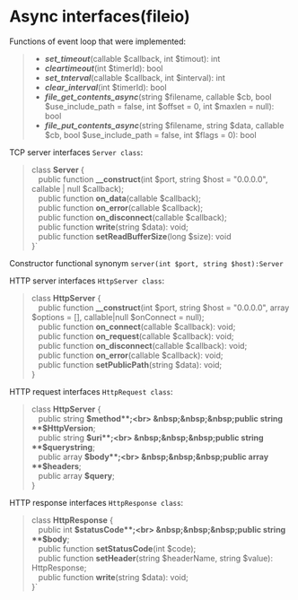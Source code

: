 # Async interfaces(fileio)

Functions of event loop that were implemented:
>-  **_set_timeout_**(callable $callback, int $timout): int
>-  **_cleartimeout_**(int $timerId): bool
>-  **_set_tnterval_**(callable $callback, int $interval): int
>-  **_clear_interval_**(int $timerId): bool
>-  **_file_get_contents_async_**(string $filename, callable $cb, bool $use_include_path = false, int $offset = 0, int $maxlen = null): bool
>-  **_file_put_contents_async_**(string $filename, string $data, callable $cb, bool $use_include_path = false, int $flags = 0): bool

TCP server interfaces `Server class`:
> class **Server** {<br>
 &nbsp;&nbsp;&nbsp;public function **__construct**(int $port, string $host = "0.0.0.0", callable | null $callback);<br>
 &nbsp;&nbsp;&nbsp;public function **on_data**(callable $callback);<br>
 &nbsp;&nbsp;&nbsp;public function **on_error**(callable $callback);<br>
 &nbsp;&nbsp;&nbsp;public function **on_disconnect**(callable $callback);<br>
 &nbsp;&nbsp;&nbsp;public function **write**(string $data): void;<br>
 &nbsp;&nbsp;&nbsp;public function **setReadBufferSize**(long $size): void<br>
 }`

Constructor functional synonym `server(int $port, string $host):Server`


HTTP server interfaces `HttpServer class`:
> class **HttpServer** {<br>
&nbsp;&nbsp;&nbsp;public function **__construct**(int $port, string $host = "0.0.0.0", array $options = [], callable|null $onConnect = null);<br>
&nbsp;&nbsp;&nbsp;public function **on_connect**(callable $callback): void;<br>
&nbsp;&nbsp;&nbsp;public function **on_request**(callable $callback): void;<br>
&nbsp;&nbsp;&nbsp;public function **on_disconnect**(callable $callback): void;<br>
&nbsp;&nbsp;&nbsp;public function **on_error**(callable $callback): void;<br>
&nbsp;&nbsp;&nbsp;public function **setPublicPath**(string $data): void;<br>
}

 
HTTP request interfaces `HttpRequest class`:
> class **HttpServer** {<br>
&nbsp;&nbsp;&nbsp;public string **$method**;<br>
&nbsp;&nbsp;&nbsp;public string **$HttpVersion**;<br>
&nbsp;&nbsp;&nbsp;public string **$uri**;<br>
&nbsp;&nbsp;&nbsp;public string **$querystring**;<br>
&nbsp;&nbsp;&nbsp;public array **$body**;<br>
&nbsp;&nbsp;&nbsp;public array **$headers**;<br>
&nbsp;&nbsp;&nbsp;public array **$query**;<br>
}

HTTP response interfaces `HttpResponse class`:
> class **HttpResponse** {<br>
&nbsp;&nbsp;&nbsp;public int **$statusCode**;<br>
&nbsp;&nbsp;&nbsp;public string **$body**;<br>
&nbsp;&nbsp;&nbsp;public function **setStatusCode**(int $code);<br>
&nbsp;&nbsp;&nbsp;public function **setHeader**(string $headerName, string $value): HttpResponse;<br>
&nbsp;&nbsp;&nbsp;public function **write**(string $data): void;<br>
}`